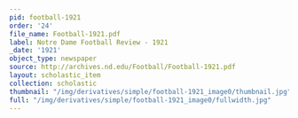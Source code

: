 ```yaml
---
pid: football-1921
order: '24'
file_name: Football-1921.pdf
label: Notre Dame Football Review - 1921
_date: '1921'
object_type: newspaper
source: http://archives.nd.edu/Football/Football-1921.pdf
layout: scholastic_item
collection: scholastic
thumbnail: "/img/derivatives/simple/football-1921_image0/thumbnail.jpg"
full: "/img/derivatives/simple/football-1921_image0/fullwidth.jpg"
---
```

